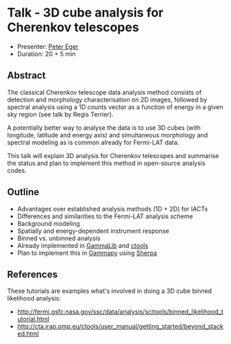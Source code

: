 # Talk - 3D cube analysis for Cherenkov telescopes

* Presenter: [Peter Eger](https://github.com/peger089)
* Duration: 20 + 5 min

## Abstract

The classical Cherenkov telescope data analysis method consists of detection
and morphology characterisation on 2D images, followed by spectral analysis
using a 1D counts vector as a function of energy in a given sky region
(see talk by Regis Terrier).

A potentially better way to analyse the data is to use 3D cubes
(with longitude, latitude and energy axis) and simultaneous morphology and
spectral modeling as is common already for Fermi-LAT data.

This talk will explain 3D analysis for Cherenkov telescopes and summarise
the status and plan to implement this method in open-source analysis codes.

## Outline

* Advantages over established analysis methods (1D + 2D) for IACTs
* Differences and similarities to the Fermi-LAT analysis scheme
* Background modeling
* Spatially and energy-dependent instrument response
* Binned vs. unbinned analysis
* Already implemented in [GammaLib](http://cta.irap.omp.eu/gammalib-devel/) and [ctools](http://cta.irap.omp.eu/ctools-devel/)
* Plan to implement this in [Gammapy](https://gammapy.readthedocs.org/en/latest/) using [Sherpa](http://cxc.harvard.edu/sherpa/)

## References

These tutorials are examples what's involved in doing a 3D cube binned
likelihood analysis:

* http://fermi.gsfc.nasa.gov/ssc/data/analysis/scitools/binned_likelihood_tutorial.html
* http://cta.irap.omp.eu/ctools/user_manual/getting_started/beyond_stacked.html

